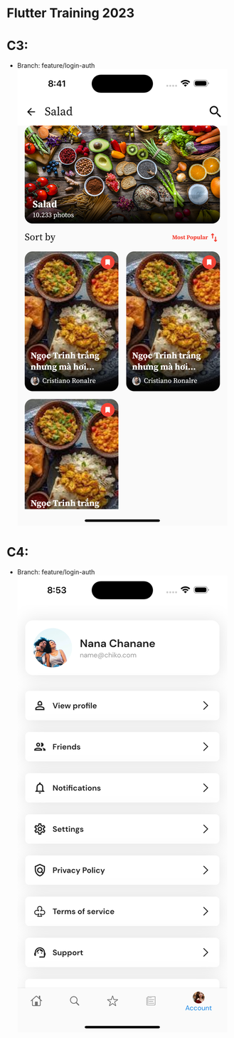 # Flutter Training 2023
# C3:
- Branch: feature/login-auth
![image](images/c3.png)
# C4:
- Branch: feature/login-auth
![image](images/c4.png)
